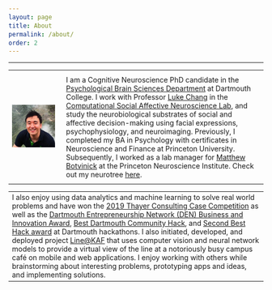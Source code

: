 ```yaml
---
layout: page
title: About
permalink: /about/
order: 2
---
```


---
<table cellpadding="10">
    <tr>
      <td><img src="/assets/JinHyunCheong.jpg" width="1300"></td>
    	<td style="padding: 10px 15px; vertical-align: top;"> I am a Cognitive Neuroscience PhD candidate in the <a href="http://pbs.dartmouth.edu/">Psychological Brain Sciences Department</a> at Dartmouth College. I work with Professor <a href="https://scholar.google.com/citations?user=nCCXMZoAAAAJ&hl=en">Luke Chang</a> in the <a href ="http://www.cosanlab.com/">Computational Social Affective Neuroscience Lab</a>, and study the neurobiological substrates of social and affective decision-making using facial expressions, psychophysiology, and neuroimaging. Previously, I completed my BA in Psychology with certificates in Neuroscience and Finance at Princeton University. Subsequently, I worked as a lab manager for <a href="https://scholar.google.com/citations?user=eM916YMAAAAJ">Matthew Botvinick</a> at the Princeton Neuroscience Institute. Check out my neurotree <a href="http://neurotree.org/neurotree/tree.php?pid=91340">here</a>. </td>
    </tr>
</table>
<table cellpadding="10">
    <tr><td>  
    I also enjoy using data analytics and machine learning to solve real world problems and have won the <a href="https://dartmouthtcc.weebly.com/">2019 Thayer Consulting Case Competition</a> as well as the <a href="https://devpost.com/software/line-at-kaf">Dartmouth Entrepreneurship Network (DEN) Business and Innovation Award</a>, <a href="https://devpost.com/software/coheal">Best Dartmouth Community Hack</a>, and <a href="https://devpost.com/software/line-at-kaf">Second Best Hack award</a> at Dartmouth hackathons. I also initiated, developed, and deployed project <a href="http://lineatkaf.com">Line@KAF</a> that uses computer vision and neural network models to provide a virtual view of the line at a notoriously busy campus café on mobile and web applications. I enjoy working with others while brainstorming about interesting problems, prototyping apps and ideas, and implementing solutions.
    </td>
    </tr>
</table>
